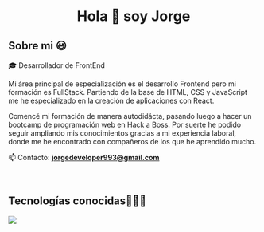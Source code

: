 <h1 align="center">Hola 👋  soy Jorge </h1> 


<h2>Sobre mi 😃</h2>
<!--Intro start-->

<p align="left">
🎓 Desarrollador de FrontEnd

Mi área principal de especialización es el desarrollo Frontend pero mi formación es FullStack. Partiendo de la base de HTML, CSS y JavaScript me he especializado en la creación de aplicaciones con React.

Comencé mi formación de manera autodidácta, pasando luego a hacer un bootcamp de programación web en Hack a Boss. Por suerte he podido seguir ampliando mis conocimientos gracias a mi experiencia laboral, donde me he encontrado con compañeros de los que he aprendido mucho.

📫 Contacto: **jorgedeveloper993@gmail.com**
<!--Intro end-->
  </p>
<br>

<h2 >Tecnologías conocidas👨🏻‍💻</h2>
<!--tech stack icons-->
<p align="left">
  <a href="https://skillicons.dev">
    <img src="https://skillicons.dev/icons?i=css,html,react,redux,figma,typescript,vite,express,tailwind,bootstrap,express,js,nodejs,mysql,git,github,materialui,postman,vscode,linux,line=12" />
  </a>
</p>
<br>
<!-------------------------->
